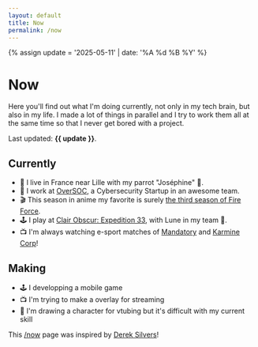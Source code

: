 ```yaml
---
layout: default
title: Now
permalink: /now
---
```


<!-- On this page I put what I what to highlight -->

{% assign update = '2025-05-11' | date: '%A %d %B %Y' %}

# Now

Here you'll find out what I'm doing currently, not only in my tech brain, but also in my life.
I made a lot of things in parallel and I try to work them all at the same time so that I never get bored with a project.

Last updated: **{{ update }}**.

## Currently

- 📍 I live in France near Lille with my parrot "Joséphine" 🦜.
- 💼 I work at [OverSOC](https://www.oversoc.com), a Cybersecurity Startup in an awesome team.
- 🎬 This season in anime my favorite is surely [the third season of Fire Force](https://myanimelist.net/anime/51818/Enen_no_Shouboutai__San_no_Shou).
- 🕹️ I play at [Clair Obscur: Expedition 33](https://store.steampowered.com/agecheck/app/1903340/), with Lune in my team 🌙.
- 📺 I'm always watching e-sport matches of [Mandatory](https://www.mandatory.gg) and [Karmine Corp](https://www.karminecorp.fr)!

## Making

- 🕹️ I developping a mobile game
- 📺 I'm trying to make a overlay for streaming
- 🎨 I'm drawing a character for vtubing but it's difficult with my current skill

This [/now](https://nownownow.com/about) page was inspired by [Derek Silvers](https://sivers.org/)!
